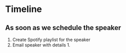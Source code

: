 # Timeline

## As soon as we schedule the speaker
1. Create Spotify playlist for the speaker
2. Email speaker with details
   1. 